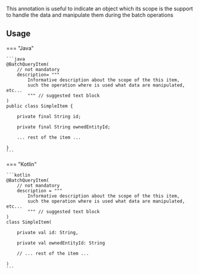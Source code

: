 This annotation is useful to indicate an object which its scope is the support to handle the data and manipulate them 
during the batch operations

## Usage

=== "Java"
    
    ```java
    @BatchQueryItem(
        // not mandatory
        description= """
            Informative description about the scope of the this item, 
            such the operation where is used what data are manipulated, etc...
            """ // suggested text block
    )
    public class SimpleItem {
    
        private final String id;
    
        private final String ownedEntityId;
    
        ... rest of the item ...
    
    }
    ```

=== "Kotlin"

    ```kotlin
    @BatchQueryItem(
        // not mandatory
        description = """
            Informative description about the scope of the this item, 
            such the operation where is used what data are manipulated, etc...
            """ // suggested text block
    )
    class SimpleItem(
    
        private val id: String,
    
        private val ownedEntityId: String
    
        // ... rest of the item ...
    
    )
    ```